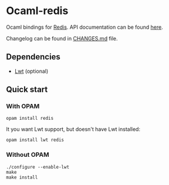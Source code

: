 # Ocaml-redis

Ocaml bindings for [Redis](http://redis.io/). API documentation can be found [here](http://0xffea.github.io/ocaml-redis/).

Changelog can be found in [CHANGES.md](/CHANGES.md) file.


## Dependencies

* [Lwt](http://ocsigen.org/lwt/install) (optional)

## Quick start

### With OPAM

```
opam install redis
```

It you want Lwt support, but doesn't have Lwt installed:

```
opam install lwt redis
```

### Without OPAM

```
./configure --enable-lwt
make
make install
```
